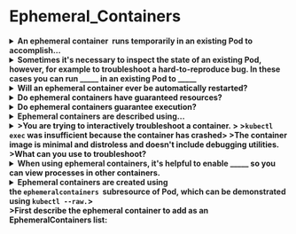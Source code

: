 # Ephemeral_Containers 

<details>
<summary>
<b><span style="color: rgb(34, 34, 34);">An ephemeral container&nbsp; runs temporarily in an existing Pod&nbsp;</span><span style="color: rgb(34, 34, 34);">to accomplish...</span></b>
</summary>
><b>user-initiated actions</b>&nbsp;>Such as troubleshooting and inspecting services
</details>

<details>
<summary>
<b><span style="color: rgb(34, 34, 34);">Sometimes it's necessary to inspect the state of an existing Pod, however, for example to troubleshoot a hard-to-reproduce bug. In these cases you can run _____&nbsp;</span><span style="color: rgb(34, 34, 34);">in an existing Pod to _____</span></b>
</summary>
<span style="color: rgb(34, 34, 34);">an ephemeral container&nbsp;</span>><span style="color: rgb(34, 34, 34);">
</span>><span style="color: rgb(34, 34, 34);">inspect its state and run arbitrary commands</span>
</details>

<details>
<summary>
<b>Will an ephemeral container ever be automatically restarted?</b>
</summary>
No
</details>

<details>
<summary>
<b>Do ephemeral containers have guaranteed resources?</b>
</summary>
No
</details>

<details>
<summary>
<b>Do ephemeral containers guarantee execution?</b>
</summary>
No
</details>

<details>
<summary>
<b><span style="color: rgb(34, 34, 34);">Ephemeral containers are described using...</span></b>
</summary>
<span style="color: rgb(34, 34, 34);">the same&nbsp;</span><code>ContainerSpec</code><span style="color: rgb(34, 34, 34);">&nbsp;as regular containers</span>><span style="color: rgb(34, 34, 34);">
</span>><span style="color: rgb(34, 34, 34);">However, many fields are incompatible and disallowed</span>
</details>

<details>
<summary>
<b>>You are trying to interactively troubleshoot a container.&nbsp;>
><code>kubectl exec</code>&nbsp;was insufficient because the container has crashed>
>The container image is <b>minimal </b>and&nbsp;<b>distroless </b>and doesn't include debugging utilities.
>What can you use to troubleshoot?</b>
</summary>
Ephemeral containers
</details>

<details>
<summary>
<b><span style="color: rgb(34, 34, 34);">When using ephemeral containers, it's helpful to enable _____&nbsp;</span>so you can view processes in other containers.</b>
</summary>
process namespace sharing
</details>

<details>
<summary>
<b><span style="color: rgb(34, 34, 34);">Ephemeral containers are created using the&nbsp;</span><code>ephemeralcontainers</code><span style="color: rgb(34, 34, 34);">&nbsp;</span><span style="color: rgb(34, 34, 34);">&nbsp;</span><span style="color: rgb(34, 34, 34);">subresource of Pod,&nbsp;</span><span style="color: rgb(34, 34, 34);">which can be demonstrated using&nbsp;</span><code>kubectl --raw.</code>><code>
</code>>First describe the ephemeral container to add as an EphemeralContainers list:<code>
</code></b>
</summary>
>{
><pre><code>    <span style="color: green; font-weight: 700;">"apiVersion"</span>: <span style="color: rgb(187, 68, 68);">"v1"</span>,
    <span style="color: green; font-weight: 700;">"kind"</span>: <span style="color: rgb(187, 68, 68);">"EphemeralContainers"</span>,
    <span style="color: green; font-weight: 700;">"metadata"</span>: {
            <span style="color: green; font-weight: 700;">"name"</span>: <span style="color: rgb(187, 68, 68);">"example-pod"</span>
    },
    <span style="color: green; font-weight: 700;">"ephemeralContainers"</span>: [{
        <span style="color: green; font-weight: 700;">"command"</span>: [
            <span style="color: rgb(187, 68, 68);">"sh"</span>
        ],
        <span style="color: green; font-weight: 700;">"image"</span>: <span style="color: rgb(187, 68, 68);">"busybox"</span>,
        <span style="color: green; font-weight: 700;">"imagePullPolicy"</span>: <span style="color: rgb(187, 68, 68);">"IfNotPresent"</span>,
        <span style="color: green; font-weight: 700;">"name"</span>: <span style="color: rgb(187, 68, 68);">"debugger"</span>,
        <span style="color: green; font-weight: 700;">"stdin"</span>: <span style="color: rgb(170, 34, 255); font-weight: 700;">true</span>,
        <span style="color: green; font-weight: 700;">"tty"</span>: <span style="color: rgb(170, 34, 255); font-weight: 700;">true</span>,
        <span style="color: green; font-weight: 700;">"terminationMessagePolicy"</span>: <span style="color: rgb(187, 68, 68);">"File"</span>
    }]
}</code></pre>
</details>


